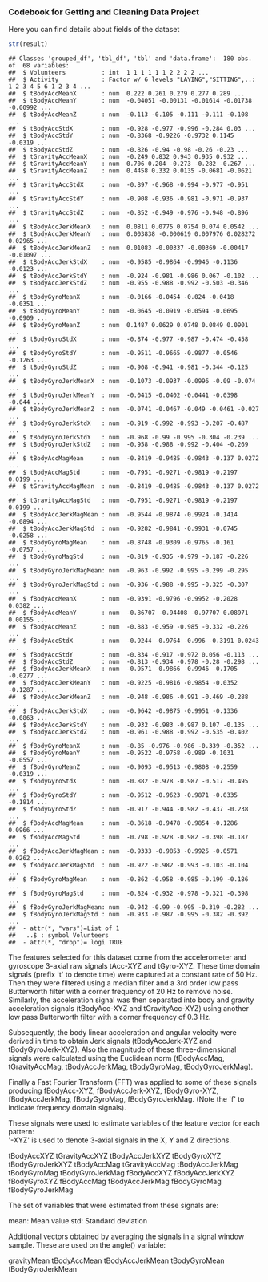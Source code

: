### Codebook for Getting and Cleaning Data Project

Here you can find details about fields of the dataset

```r
str(result)
```

```
## Classes 'grouped_df', 'tbl_df', 'tbl' and 'data.frame':	180 obs. of  68 variables:
##  $ Volunteers          : int  1 1 1 1 1 1 2 2 2 2 ...
##  $ Activity            : Factor w/ 6 levels "LAYING","SITTING",..: 1 2 3 4 5 6 1 2 3 4 ...
##  $ tBodyAccMeanX       : num  0.222 0.261 0.279 0.277 0.289 ...
##  $ tBodyAccMeanY       : num  -0.04051 -0.00131 -0.01614 -0.01738 -0.00992 ...
##  $ tBodyAccMeanZ       : num  -0.113 -0.105 -0.111 -0.111 -0.108 ...
##  $ tBodyAccStdX        : num  -0.928 -0.977 -0.996 -0.284 0.03 ...
##  $ tBodyAccStdY        : num  -0.8368 -0.9226 -0.9732 0.1145 -0.0319 ...
##  $ tBodyAccStdZ        : num  -0.826 -0.94 -0.98 -0.26 -0.23 ...
##  $ tGravityAccMeanX    : num  -0.249 0.832 0.943 0.935 0.932 ...
##  $ tGravityAccMeanY    : num  0.706 0.204 -0.273 -0.282 -0.267 ...
##  $ tGravityAccMeanZ    : num  0.4458 0.332 0.0135 -0.0681 -0.0621 ...
##  $ tGravityAccStdX     : num  -0.897 -0.968 -0.994 -0.977 -0.951 ...
##  $ tGravityAccStdY     : num  -0.908 -0.936 -0.981 -0.971 -0.937 ...
##  $ tGravityAccStdZ     : num  -0.852 -0.949 -0.976 -0.948 -0.896 ...
##  $ tBodyAccJerkMeanX   : num  0.0811 0.0775 0.0754 0.074 0.0542 ...
##  $ tBodyAccJerkMeanY   : num  0.003838 -0.000619 0.007976 0.028272 0.02965 ...
##  $ tBodyAccJerkMeanZ   : num  0.01083 -0.00337 -0.00369 -0.00417 -0.01097 ...
##  $ tBodyAccJerkStdX    : num  -0.9585 -0.9864 -0.9946 -0.1136 -0.0123 ...
##  $ tBodyAccJerkStdY    : num  -0.924 -0.981 -0.986 0.067 -0.102 ...
##  $ tBodyAccJerkStdZ    : num  -0.955 -0.988 -0.992 -0.503 -0.346 ...
##  $ tBodyGyroMeanX      : num  -0.0166 -0.0454 -0.024 -0.0418 -0.0351 ...
##  $ tBodyGyroMeanY      : num  -0.0645 -0.0919 -0.0594 -0.0695 -0.0909 ...
##  $ tBodyGyroMeanZ      : num  0.1487 0.0629 0.0748 0.0849 0.0901 ...
##  $ tBodyGyroStdX       : num  -0.874 -0.977 -0.987 -0.474 -0.458 ...
##  $ tBodyGyroStdY       : num  -0.9511 -0.9665 -0.9877 -0.0546 -0.1263 ...
##  $ tBodyGyroStdZ       : num  -0.908 -0.941 -0.981 -0.344 -0.125 ...
##  $ tBodyGyroJerkMeanX  : num  -0.1073 -0.0937 -0.0996 -0.09 -0.074 ...
##  $ tBodyGyroJerkMeanY  : num  -0.0415 -0.0402 -0.0441 -0.0398 -0.044 ...
##  $ tBodyGyroJerkMeanZ  : num  -0.0741 -0.0467 -0.049 -0.0461 -0.027 ...
##  $ tBodyGyroJerkStdX   : num  -0.919 -0.992 -0.993 -0.207 -0.487 ...
##  $ tBodyGyroJerkStdY   : num  -0.968 -0.99 -0.995 -0.304 -0.239 ...
##  $ tBodyGyroJerkStdZ   : num  -0.958 -0.988 -0.992 -0.404 -0.269 ...
##  $ tBodyAccMagMean     : num  -0.8419 -0.9485 -0.9843 -0.137 0.0272 ...
##  $ tBodyAccMagStd      : num  -0.7951 -0.9271 -0.9819 -0.2197 0.0199 ...
##  $ tGravityAccMagMean  : num  -0.8419 -0.9485 -0.9843 -0.137 0.0272 ...
##  $ tGravityAccMagStd   : num  -0.7951 -0.9271 -0.9819 -0.2197 0.0199 ...
##  $ tBodyAccJerkMagMean : num  -0.9544 -0.9874 -0.9924 -0.1414 -0.0894 ...
##  $ tBodyAccJerkMagStd  : num  -0.9282 -0.9841 -0.9931 -0.0745 -0.0258 ...
##  $ tBodyGyroMagMean    : num  -0.8748 -0.9309 -0.9765 -0.161 -0.0757 ...
##  $ tBodyGyroMagStd     : num  -0.819 -0.935 -0.979 -0.187 -0.226 ...
##  $ tBodyGyroJerkMagMean: num  -0.963 -0.992 -0.995 -0.299 -0.295 ...
##  $ tBodyGyroJerkMagStd : num  -0.936 -0.988 -0.995 -0.325 -0.307 ...
##  $ fBodyAccMeanX       : num  -0.9391 -0.9796 -0.9952 -0.2028 0.0382 ...
##  $ fBodyAccMeanY       : num  -0.86707 -0.94408 -0.97707 0.08971 0.00155 ...
##  $ fBodyAccMeanZ       : num  -0.883 -0.959 -0.985 -0.332 -0.226 ...
##  $ fBodyAccStdX        : num  -0.9244 -0.9764 -0.996 -0.3191 0.0243 ...
##  $ fBodyAccStdY        : num  -0.834 -0.917 -0.972 0.056 -0.113 ...
##  $ fBodyAccStdZ        : num  -0.813 -0.934 -0.978 -0.28 -0.298 ...
##  $ fBodyAccJerkMeanX   : num  -0.9571 -0.9866 -0.9946 -0.1705 -0.0277 ...
##  $ fBodyAccJerkMeanY   : num  -0.9225 -0.9816 -0.9854 -0.0352 -0.1287 ...
##  $ fBodyAccJerkMeanZ   : num  -0.948 -0.986 -0.991 -0.469 -0.288 ...
##  $ fBodyAccJerkStdX    : num  -0.9642 -0.9875 -0.9951 -0.1336 -0.0863 ...
##  $ fBodyAccJerkStdY    : num  -0.932 -0.983 -0.987 0.107 -0.135 ...
##  $ fBodyAccJerkStdZ    : num  -0.961 -0.988 -0.992 -0.535 -0.402 ...
##  $ fBodyGyroMeanX      : num  -0.85 -0.976 -0.986 -0.339 -0.352 ...
##  $ fBodyGyroMeanY      : num  -0.9522 -0.9758 -0.989 -0.1031 -0.0557 ...
##  $ fBodyGyroMeanZ      : num  -0.9093 -0.9513 -0.9808 -0.2559 -0.0319 ...
##  $ fBodyGyroStdX       : num  -0.882 -0.978 -0.987 -0.517 -0.495 ...
##  $ fBodyGyroStdY       : num  -0.9512 -0.9623 -0.9871 -0.0335 -0.1814 ...
##  $ fBodyGyroStdZ       : num  -0.917 -0.944 -0.982 -0.437 -0.238 ...
##  $ fBodyAccMagMean     : num  -0.8618 -0.9478 -0.9854 -0.1286 0.0966 ...
##  $ fBodyAccMagStd      : num  -0.798 -0.928 -0.982 -0.398 -0.187 ...
##  $ fBodyAccJerkMagMean : num  -0.9333 -0.9853 -0.9925 -0.0571 0.0262 ...
##  $ fBodyAccJerkMagStd  : num  -0.922 -0.982 -0.993 -0.103 -0.104 ...
##  $ fBodyGyroMagMean    : num  -0.862 -0.958 -0.985 -0.199 -0.186 ...
##  $ fBodyGyroMagStd     : num  -0.824 -0.932 -0.978 -0.321 -0.398 ...
##  $ fBodyGyroJerkMagMean: num  -0.942 -0.99 -0.995 -0.319 -0.282 ...
##  $ fBodyGyroJerkMagStd : num  -0.933 -0.987 -0.995 -0.382 -0.392 ...
##  - attr(*, "vars")=List of 1
##   ..$ : symbol Volunteers
##  - attr(*, "drop")= logi TRUE
```
The features selected for this dataset come from the accelerometer and gyroscope 3-axial raw signals tAcc-XYZ and tGyro-XYZ. These time domain signals (prefix 't' to denote time) were captured at a constant rate of 50 Hz. Then they were filtered using a median filter and a 3rd order low pass Butterworth filter with a corner frequency of 20 Hz to remove noise. Similarly, the acceleration signal was then separated into body and gravity acceleration signals (tBodyAcc-XYZ and tGravityAcc-XYZ) using another low pass Butterworth filter with a corner frequency of 0.3 Hz. 

Subsequently, the body linear acceleration and angular velocity were derived in time to obtain Jerk signals (tBodyAccJerk-XYZ and tBodyGyroJerk-XYZ). Also the magnitude of these three-dimensional signals were calculated using the Euclidean norm (tBodyAccMag, tGravityAccMag, tBodyAccJerkMag, tBodyGyroMag, tBodyGyroJerkMag). 

Finally a Fast Fourier Transform (FFT) was applied to some of these signals producing fBodyAcc-XYZ, fBodyAccJerk-XYZ, fBodyGyro-XYZ, fBodyAccJerkMag, fBodyGyroMag, fBodyGyroJerkMag. (Note the 'f' to indicate frequency domain signals). 

These signals were used to estimate variables of the feature vector for each pattern:  
'-XYZ' is used to denote 3-axial signals in the X, Y and Z directions.

tBodyAccXYZ
tGravityAccXYZ
tBodyAccJerkXYZ
tBodyGyroXYZ
tBodyGyroJerkXYZ
tBodyAccMag
tGravityAccMag
tBodyAccJerkMag
tBodyGyroMag
tBodyGyroJerkMag
fBodyAccXYZ
fBodyAccJerkXYZ
fBodyGyroXYZ
fBodyAccMag
fBodyAccJerkMag
fBodyGyroMag
fBodyGyroJerkMag

The set of variables that were estimated from these signals are: 

mean: Mean value
std: Standard deviation

Additional vectors obtained by averaging the signals in a signal window sample. These are used on the angle() variable:

gravityMean
tBodyAccMean
tBodyAccJerkMean
tBodyGyroMean
tBodyGyroJerkMean
